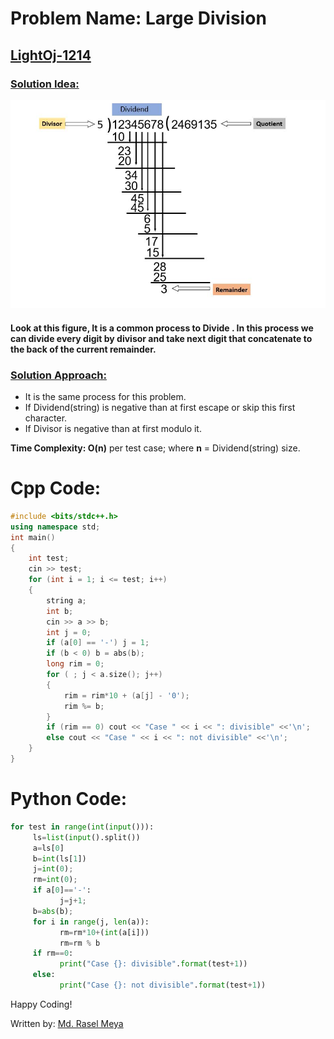 # Problem Name: Large Division
## [LightOj-1214](https://lightoj.com/problem/large-division)
### <ins>Solution Idea:</ins>
![image](divided.JPG)<br>
#### Look at this figure, It is a common process to Divide . In this process we can divide every digit by divisor and take next digit that concatenate to the back of the current remainder.<br>
### <ins>Solution Approach:</ins>
* It is the same process for this problem.
* If Dividend(string) is negative than at first escape or skip this first character.
* If Divisor is negative than at first modulo it.

**Time Complexity: O(n)** per test case; where **n** = Dividend(string) size.
# Cpp Code:
```cpp
#include <bits/stdc++.h>
using namespace std;
int main()
{
	int test;
	cin >> test;
	for (int i = 1; i <= test; i++)
	{
		string a;
		int b;
		cin >> a >> b;
		int j = 0;
		if (a[0] == '-') j = 1;
		if (b < 0) b = abs(b);
		long rim = 0;
		for ( ; j < a.size(); j++)
		{
			rim = rim*10 + (a[j] - '0');
			rim %= b;
		}
		if (rim == 0) cout << "Case " << i << ": divisible" <<'\n';
		else cout << "Case " << i << ": not divisible" <<'\n';
	}
}

```
# Python Code:
```python
for test in range(int(input())):
     ls=list(input().split())
     a=ls[0]
     b=int(ls[1])
     j=int(0);
     rm=int(0);
     if a[0]=='-':
           j=j+1;
     b=abs(b);
     for i in range(j, len(a)):
           rm=rm*10+(int(a[i]))
           rm=rm % b 
     if rm==0:
           print("Case {}: divisible".format(test+1))
     else:
           print("Case {}: not divisible".format(test+1))
```

Happy Coding!

Written by: [Md. Rasel Meya](https://www.linkedin.com/in/raselmeya/)